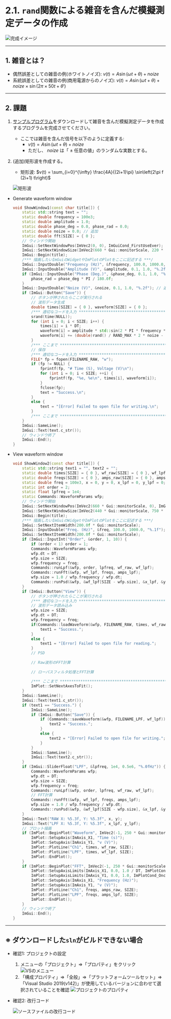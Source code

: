 # 2.1. `rand`関数による雑音を含んだ模擬測定データの作成

![完成イメージ](./images/signal_01_01.png)

---

## 1. 雑音とは？
- 偶然誤差としての雑音の例(ホワイトノイズ): $v(t)=A \sin(\omega t + \theta) + noize$
- 系統誤差としての雑音の例(商用電源からのノイズ): $v(t)=A \sin(\omega t + \theta) + noize\times\sin(2\pi\times 50 t+\theta')$

---

## 2. 課題
1. [サンプルプログラム](https://github.com/daigokk/ImPlotSample/archive/refs/heads/master.zip)をダウンロードして雑音を含んだ模擬測定データを作成するプログラムを完成させてください。
   - ここでは雑音を含んだ信号を以下のように定義する:
     - $v(t)=A \sin(\omega t + \theta) + noize$
     - ただし、 $noize$ は「 $\pm$ 任意の値」のランダムな実数とする。
1. (追加)矩形波を作成する。
   - 矩形波: $v(t) = \sum_{i=0}^{\infty} \frac{4A}{(2i+1)\pi} \sin\left(2\pi f (2i+1) t\right)$
  
   ![矩形波](./images/signal_01_02.png)
- Generate waveform window
	```cpp
	void ShowWindow1(const char title[]) {
	    static std::string text = "";
	    static double frequency = 100e3;
	    static double amplitude = 1.0;
	    static double phase_deg = 0.0, phase_rad = 0.0;
	    static double noize = 0.0; // 追加
	    static double fft[SIZE] = { 0 };
	    // ウィンドウ開始
	    ImGui::SetNextWindowPos(ImVec2(0, 0), ImGuiCond_FirstUseEver);
	    ImGui::SetNextWindowSize(ImVec2(660 * Gui::monitorScale, 220 * Gui::monitorScale), ImGuiCond_FirstUseEver);
	    ImGui::Begin(title);
	    /*** 描画したいImGuiのWidgetやImPlotのPlotをここに記述する ***/
	    ImGui::InputDouble("Frequency (Hz)", &frequency, 100.0, 1000.0, "%.1f");
	    ImGui::InputDouble("Amplitude (V)", &amplitude, 0.1, 1.0, "%.2f");
	    if (ImGui::InputDouble("Phase (Deg.)", &phase_deg, 0.1, 1.0, "%.2f")) {
	        phase_rad = phase_deg * PI / 180.0f;
	    }
	    ImGui::InputDouble("Noize (V)", &noize, 0.1, 1.0, "%.2f"); // 追加
	    if (ImGui::Button("Save")) {
	        // ボタンが押されたらここが実行される
	        // 波形データ生成
	        double times[SIZE] = { 0 }, waveform[SIZE] = { 0 };
	        /*** 適切なコードを入力 ***************************************/
	        srand(time(NULL));
	        for (int i = 0; i < SIZE; i++) {
	            times[i] = i * DT;
	            waveform[i] = amplitude * std::sin(2 * PI * frequency * times[i] + phase_deg * PI / 180.0);
	            waveform[i] += (double)rand() / RAND_MAX * 2 * noize - noize;
	        }
	        /*** ここまで *************************************************/
	        // 保存
	        /*** 適切なコードを入力 ***************************************/
	        FILE* fp = fopen(FILENAME_RAW, "w");
	        if (fp != NULL) {
	            fprintf(fp, "# Time (S), Voltage (V)\n");
	            for (int i = 0; i < SIZE; ++i) {
	                fprintf(fp, "%e, %e\n", times[i], waveform[i]);
	            }
	            fclose(fp);
	            text = "Success.\n";
	        }
	        else {
	            text = "[Error] Failed to open file for writing.\n";
	        }
	        /*** ここまで *************************************************/
	    }
	    ImGui::SameLine();
	    ImGui::Text(text.c_str());
	    // ウィンドウ終了
	    ImGui::End();
	}
	```

- View waveform window
  
	```cpp
	void ShowWindow2(const char title[]) {
	    static std::string text1 = "", text2 = "";
	    static double times[SIZE] = { 0 }, wf_raw[SIZE] = { 0 }, wf_lpf[SIZE] = { 0 };
	    static double freqs[SIZE] = { 0 }, amps_raw[SIZE] = { 0 }, amps_lpf[SIZE] = { 0 };
	    static double freq = 100e3, x = 0, y = 0, x_lpf = 0, y_lpf = 0;
	    static int order = 2;
	    static float lpfreq = 1e4;
	    static Commands::WaveformParams wfp;
	    // ウィンドウ開始
	    ImGui::SetNextWindowPos(ImVec2(660 * Gui::monitorScale, 0), ImGuiCond_FirstUseEver);
	    ImGui::SetNextWindowSize(ImVec2(440 * Gui::monitorScale, 750 * Gui::monitorScale), ImGuiCond_FirstUseEver);
	    ImGui::Begin(title);
	    /*** 描画したいImGuiのWidgetやImPlotのPlotをここに記述する ***/
	    ImGui::SetNextItemWidth(200.0f * Gui::monitorScale);
	    ImGui::InputDouble("Freq. (Hz)", &freq, 100.0, 1000.0, "%.1f");
	    ImGui::SetNextItemWidth(200.0f * Gui::monitorScale);
	    if (ImGui::InputInt("Order", &order, 1, 10)) {
	        if (order < 1) order = 1;
	        Commands::WaveformParams wfp;
	        wfp.dt = DT;
	        wfp.size = SIZE;
			wfp.frequency = freq;
	        Commands::runLpf(&wfp, order, lpfreq, wf_raw, wf_lpf);
	        Commands::runFft(&wfp, wf_lpf, freqs, amps_lpf);
	        wfp.size = 1.0 / wfp.frequency / wfp.dt;
	        Commands::runPsd(&wfp, &wf_lpf[SIZE - wfp.size], &x_lpf, &y_lpf);
	    }
	    if (ImGui::Button("View")) {
	        // ボタンが押されたらここが実行される
	        /*** 適切なコードを入力 ***************************************/
	        // 波形データ読み込み
	        wfp.size = SIZE;
			wfp.dt = DT;
			wfp.frequency = freq;
	        if(Commands::loadWaveform(&wfp, FILENAME_RAW, times, wf_raw)) {
	            text1 = "Success.";
	        }
	        else {
	            text1 = "[Error] Failed to open file for reading.";
			}
	        // PSD
	        
	        // Raw波形のFFT計算
	        
			// ローパスフィルタ処理とFFT計算
	        
	        /*** ここまで *************************************************/
	        ImPlot::SetNextAxesToFit();
	    }
	    ImGui::SameLine();
	    ImGui::Text(text1.c_str());
	    if (text1 == "Success.") {
	        ImGui::SameLine();
	        if (ImGui::Button("Save")) {
	            if (Commands::saveWaveform(&wfp, FILENAME_LPF, wf_lpf)) {
	                text2 = "Success.";
	            }
	            else {
	                text2 = "[Error] Failed to open file for writing.";
	            }
	        }
	        ImGui::SameLine();
	        ImGui::Text(text2.c_str());
	    }
	    if (ImGui::SliderFloat("LPF", &lpfreq, 1e4, 0.5e6, "%.0fHz")) {
	        Commands::WaveformParams wfp;
			wfp.dt = DT;
	        wfp.size = SIZE;
			wfp.frequency = freq;
	        Commands::runLpf(&wfp, order, lpfreq, wf_raw, wf_lpf);
			// FFT計算
	        Commands::runFft(&wfp, wf_lpf, freqs, amps_lpf);
	        wfp.size = 1.0 / wfp.frequency / wfp.dt;
	        Commands::runPsd(&wfp, &wf_lpf[SIZE - wfp.size], &x_lpf, &y_lpf);
	    }
	    ImGui::Text("RAW X: %5.3f, Y: %5.3f", x, y);
	    ImGui::Text("LPF X: %5.3f, Y: %5.3f", x_lpf, y_lpf);
	    // プロット描画
	    if (ImPlot::BeginPlot("Waveform", ImVec2(-1, 250 * Gui::monitorScale))) {
	        ImPlot::SetupAxis(ImAxis_X1, "Time (s)");
	        ImPlot::SetupAxis(ImAxis_Y1, "v (V)");
	        ImPlot::PlotLine("Ch1", times, wf_raw, SIZE);
	        ImPlot::PlotLine("LPF", times, wf_lpf, SIZE);
	        ImPlot::EndPlot();
	    }
	    if (ImPlot::BeginPlot("FFT", ImVec2(-1, 250 * Gui::monitorScale))) {
	        ImPlot::SetupAxisLimits(ImAxis_X1, 0.0, 1.0 / DT, ImPlotCond_Once);
	        ImPlot::SetupAxisLimits(ImAxis_Y1, 0.0, 1.0, ImPlotCond_Once);
	        ImPlot::SetupAxis(ImAxis_X1, "Frequency (Hz)");
	        ImPlot::SetupAxis(ImAxis_Y1, "v (V)");
	        ImPlot::PlotLine("Ch1", freqs, amps_raw, SIZE);
	        ImPlot::PlotLine("LPF", freqs, amps_lpf, SIZE);
	        ImPlot::EndPlot();
	    }
	    // ウィンドウ終了
	    ImGui::End();
	}
	```

---

## ※ ダウンロードした`sln`がビルドできない場合

- 確認1: プロジェクトの設定
  1. メニューの「プロジェクト」⇒「プロパティ」をクリック
    ![VSのメニュー](./images/vs_10.png)
  1. 「構成プロパティ」⇒「全般」⇒「プラットフォームツールセット」⇒「Visual Studio 2019(v142)」が使用しているバージョンに合わせて選択されていることを確認
    ![プロジェクトのプロパティ](./images/vs_11.png)
- 確認2: 改行コード
  
  ![ソースファイルの改行コード](./images/vs_12.png)
